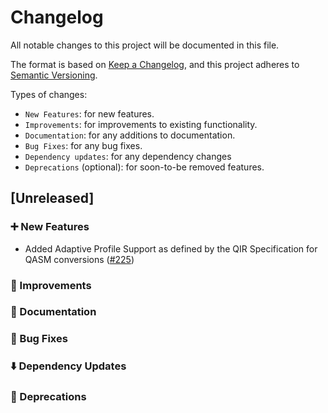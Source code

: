 # Changelog

All notable changes to this project will be documented in this file.

The format is based on [Keep a Changelog](https://keepachangelog.com/en/1.1.0/), and this project adheres to [Semantic Versioning](https://semver.org/spec/v2.0.0.html).

Types of changes:
- `New Features`: for new features.
- `Improvements`: for improvements to existing functionality.
- `Documentation`: for any additions to documentation.
- `Bug Fixes`: for any bug fixes.
- `Dependency updates`: for any dependency changes
- `Deprecations` (optional): for soon-to-be removed features.

## [Unreleased]

### ➕  New Features 

- Added Adaptive Profile Support as defined by the QIR Specification for QASM conversions ([#225](https://github.com/qBraid/qbraid-qir/pull/225))

### 🌟  Improvements

### 📜  Documentation

### 🐛  Bug Fixes

### ⬇️  Dependency Updates 

### 👋  Deprecations
